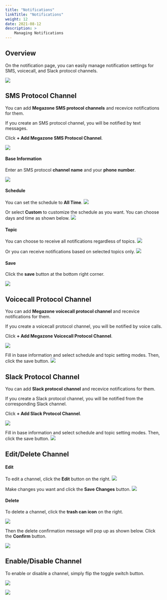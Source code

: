 ```yaml
---
title: "Notifications"
linkTitle: "Notifications"
weight: 12
date: 2021-08-12
description: >
    Managing Notifications
---
```


## Overview

On the notification page, you can easily manage notification settings for SMS, voicecall, and Slack protocol channels.

![](/ko/docs/guides/user_guide/my_account/notifications_img/notifications_img_01.png)

## SMS Protocol Channel

You can add **Megazone SMS protocol channels** and recevice notifications for them.

If you create an SMS protocol channel, you will be notified by text messages.

Click **+ Add Megazone SMS Protocol Channel**.

![](/ko/docs/guides/user_guide/my_account/notifications_img/notifications_img_02.png)


#### Base Information
Enter an SMS protocol **channel name** and your **phone number**.

![](/ko/docs/guides/user_guide/my_account/notifications_img/notifications_img_03.png)


#### Schedule
You can set the schedule to **All Time**.
![](/ko/docs/guides/user_guide/my_account/notifications_img/notifications_img_04.png)


Or select **Custom** to customize the schedule as you want. You can choose days and time as shown below. 
![](/ko/docs/guides/user_guide/my_account/notifications_img/notifications_img_05.png)


#### Topic 
You can choose to receive all notifications regardless of topics.
![](/ko/docs/guides/user_guide/my_account/notifications_img/notifications_img_06.png)


Or you can receive notifications based on selected topics only.
![](/ko/docs/guides/user_guide/my_account/notifications_img/notifications_img_07.png)


#### Save
Click the **save** button at the bottom right corner.

![](/ko/docs/guides/user_guide/my_account/notifications_img/notifications_img_08.png)


## Voicecall Protocol Channel

You can add **Megazone voicecall protocol channel** and recevice notifications for them.

If you create a voicecall protocol channel, you will be notified by voice calls.

Click **+ Add Megazone Voicecall Protocol Channel**.

![](/ko/docs/guides/user_guide/my_account/notifications_img/notifications_img_09.png)


Fill in base information and select schedule and topic setting modes. Then, click the save button.
![](/ko/docs/guides/user_guide/my_account/notifications_img/notifications_img_10.png)


## Slack Protocol Channel

You can add **Slack protocol channel** and recevice notifications for them.

If you create a Slack protocol channel, you will be notified from the corresponding Slack channel.

Click **+ Add Slack Protocol Channel**.

![](/ko/docs/guides/user_guide/my_account/notifications_img/notifications_img_11.png)


Fill in base information and select schedule and topic setting modes. Then, click the save button.
![](/ko/docs/guides/user_guide/my_account/notifications_img/notifications_img_12.png)


## Edit/Delete Channel

#### Edit

To edit a channel, click the **Edit** button on the right. 
![](/ko/docs/guides/user_guide/my_account/notifications_img/notifications_img_13.png)


Make changes you want and click the **Save Changes** button.
![](/ko/docs/guides/user_guide/my_account/notifications_img/notifications_img_14.png)


#### Delete

To delete a channel, click the **trash can icon** on the right.

![](/ko/docs/guides/user_guide/my_account/notifications_img/notifications_img_15.png)


Then the delete confirmation message will pop up as shown below. Click the **Confirm** button.

![](/ko/docs/guides/user_guide/my_account/notifications_img/notifications_img_16.png)


## Enable/Disable Channel

To enable or disable a channel, simply flip the toggle switch button.

![](/ko/docs/guides/user_guide/my_account/notifications_img/notifications_img_17.png)


![](/ko/docs/guides/user_guide/my_account/notifications_img/notifications_img_18.png)
